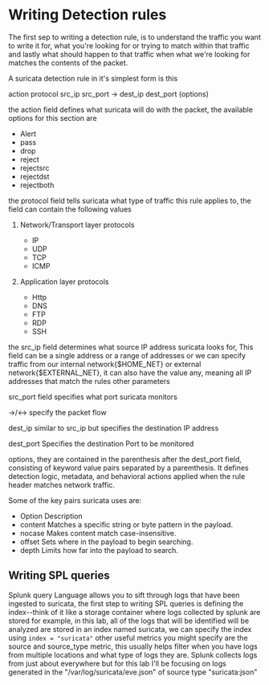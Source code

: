 # Writing Detection rules
The first sep to writing a detection rule, is to understand the traffic you want to write it for, what you're looking for or trying to match within that traffic and lastly what should happen to that traffic when what we're looking for matches the contents of the packet.

A suricata detection rule in it's simplest form is this

action protocol src_ip src_port -> dest_ip dest_port (options)

the action field defines what suricata will do with the packet, the available options for this section are
- Alert
- pass
- drop
- reject 
- rejectsrc
- rejectdst
- rejectboth

the protocol field tells suricata what type of traffic this rule applies to, the field can contain the following values

1. Network/Transport layer protocols
    - IP
    - UDP
    - TCP
    - ICMP
    
2. Application layer protocols
    - Http
    - DNS
    - FTP
    - RDP
    - SSH
  
the src_ip field determines what source IP address suricata looks for, This field can be a single address or a range of addresses or we can specify traffic from our internal network{$HOME_NET} or external network{$EXTERNAL_NET}, it can also have the value any, meaning all IP addresses that match the rules other parameters 

src_port field specifies what port suricata monitors

->/<-> specify the packet flow

dest_ip similar to src_ip but specifies the destination IP address

dest_port Specifies the destination Port to be monitored


options, they are contained in the parenthesis after the dest_port field, consisting of keyword value pairs separated by a paremthesis. It defines detection logic, metadata, and behavioral actions applied when the rule header matches network traffic. 

Some of the key pairs suricata uses are: 

- Option	Description
- content	Matches a specific string or byte pattern in the payload.
- nocase	Makes content match case-insensitive.
- offset	Sets where in the payload to begin searching.
- depth	    Limits how far into the payload to search.





## Writing SPL queries
Splunk query Language allows you to sift through logs that have been ingested to suricata, the first step to writing SPL queries is defining the index--think of it like a storage container where logs collected by splunk are stored
for example, in this lab, all of the logs that will be identified will be analyzed are stored in an index named suricata, we can specify the index using ```index = "suricata"```
other useful metrics you might specify are the source  and source_type metric, this usually helps filter when you have logs from multiple locations and what type of logs they are. Splunk collects logs from just about everywhere but for this lab I'll be focusing on logs generated in the "/var/log/suricata/eve.json" of source type "suricata:json"
